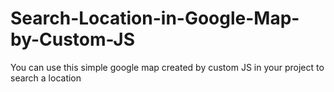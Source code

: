# Search-Location-in-Google-Map-by-Custom-JS

You can use this simple google map created by custom JS in your project to search a location
